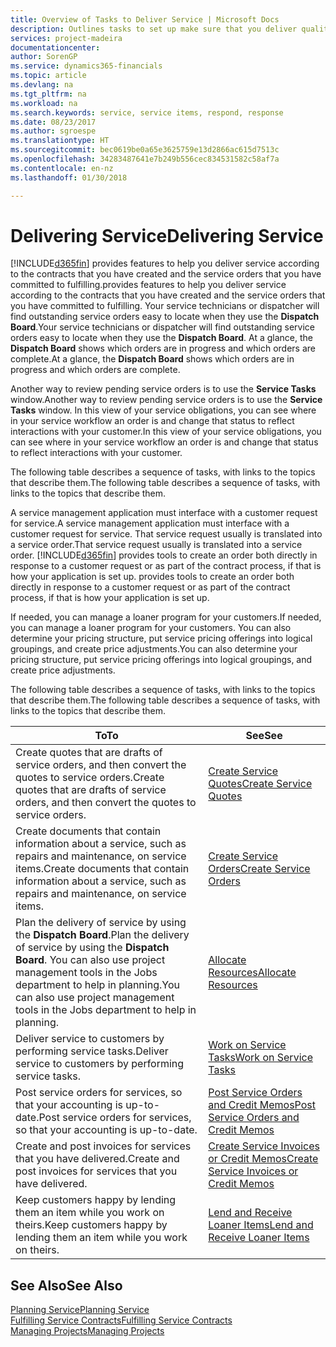 ```yaml
---
title: Overview of Tasks to Deliver Service | Microsoft Docs
description: Outlines tasks to set up make sure that you deliver quality service and live up to agreements with customers.
services: project-madeira
documentationcenter: 
author: SorenGP
ms.service: dynamics365-financials
ms.topic: article
ms.devlang: na
ms.tgt_pltfrm: na
ms.workload: na
ms.search.keywords: service, service items, respond, response
ms.date: 08/23/2017
ms.author: sgroespe
ms.translationtype: HT
ms.sourcegitcommit: bec0619be0a65e3625759e13d2866ac615d7513c
ms.openlocfilehash: 34283487641e7b249b556cec834531582c58af7a
ms.contentlocale: en-nz
ms.lasthandoff: 01/30/2018

---
```

# <a name="delivering-service"></a><span data-ttu-id="e4e1b-103">Delivering Service</span><span class="sxs-lookup"><span data-stu-id="e4e1b-103">Delivering Service</span></span>
[!INCLUDE[d365fin](includes/d365fin_md.md)] <span data-ttu-id="e4e1b-104"> provides features to help you deliver service according to the contracts that you have created and the service orders that you have committed to fulfilling.</span><span class="sxs-lookup"><span data-stu-id="e4e1b-104">provides features to help you deliver service according to the contracts that you have created and the service orders that you have committed to fulfilling.</span></span> <span data-ttu-id="e4e1b-105">Your service technicians or dispatcher will find outstanding service orders easy to locate when they use the **Dispatch Board**.</span><span class="sxs-lookup"><span data-stu-id="e4e1b-105">Your service technicians or dispatcher will find outstanding service orders easy to locate when they use the **Dispatch Board**.</span></span> <span data-ttu-id="e4e1b-106">At a glance, the **Dispatch Board** shows which orders are in progress and which orders are complete.</span><span class="sxs-lookup"><span data-stu-id="e4e1b-106">At a glance, the **Dispatch Board** shows which orders are in progress and which orders are complete.</span></span>  
  
<span data-ttu-id="e4e1b-107">Another way to review pending service orders is to use the **Service Tasks** window.</span><span class="sxs-lookup"><span data-stu-id="e4e1b-107">Another way to review pending service orders is to use the **Service Tasks** window.</span></span> <span data-ttu-id="e4e1b-108">In this view of your service obligations, you can see where in your service workflow an order is and change that status to reflect interactions with your customer.</span><span class="sxs-lookup"><span data-stu-id="e4e1b-108">In this view of your service obligations, you can see where in your service workflow an order is and change that status to reflect interactions with your customer.</span></span>  
  
<span data-ttu-id="e4e1b-109">The following table describes a sequence of tasks, with links to the topics that describe them.</span><span class="sxs-lookup"><span data-stu-id="e4e1b-109">The following table describes a sequence of tasks, with links to the topics that describe them.</span></span>   

<span data-ttu-id="e4e1b-110">A service management application must interface with a customer request for service.</span><span class="sxs-lookup"><span data-stu-id="e4e1b-110">A service management application must interface with a customer request for service.</span></span> <span data-ttu-id="e4e1b-111">That service request usually is translated into a service order.</span><span class="sxs-lookup"><span data-stu-id="e4e1b-111">That service request usually is translated into a service order.</span></span> [!INCLUDE[d365fin](includes/d365fin_md.md)]<span data-ttu-id="e4e1b-112"> provides tools to create an order both directly in response to a customer request or as part of the contract process, if that is how your application is set up.</span><span class="sxs-lookup"><span data-stu-id="e4e1b-112"> provides tools to create an order both directly in response to a customer request or as part of the contract process, if that is how your application is set up.</span></span>  
  
<span data-ttu-id="e4e1b-113">If needed, you can manage a loaner program for your customers.</span><span class="sxs-lookup"><span data-stu-id="e4e1b-113">If needed, you can manage a loaner program for your customers.</span></span> <span data-ttu-id="e4e1b-114">You can also determine your pricing structure, put service pricing offerings into logical groupings, and create price adjustments.</span><span class="sxs-lookup"><span data-stu-id="e4e1b-114">You can also determine your pricing structure, put service pricing offerings into logical groupings, and create price adjustments.</span></span>  
  
<span data-ttu-id="e4e1b-115">The following table describes a sequence of tasks, with links to the topics that describe them.</span><span class="sxs-lookup"><span data-stu-id="e4e1b-115">The following table describes a sequence of tasks, with links to the topics that describe them.</span></span>   
  
|<span data-ttu-id="e4e1b-116">**To**</span><span class="sxs-lookup"><span data-stu-id="e4e1b-116">**To**</span></span>|<span data-ttu-id="e4e1b-117">**See**</span><span class="sxs-lookup"><span data-stu-id="e4e1b-117">**See**</span></span>|  
|------------|-------------|  
|<span data-ttu-id="e4e1b-118">Create quotes that are drafts of service orders, and then convert the quotes to service orders.</span><span class="sxs-lookup"><span data-stu-id="e4e1b-118">Create quotes that are drafts of service orders, and then convert the quotes to service orders.</span></span>|[<span data-ttu-id="e4e1b-119">Create Service Quotes</span><span class="sxs-lookup"><span data-stu-id="e4e1b-119">Create Service Quotes</span></span>](service-how-to-create-service-quotes.md)|
|<span data-ttu-id="e4e1b-120">Create documents that contain information about a service, such as repairs and maintenance, on service items.</span><span class="sxs-lookup"><span data-stu-id="e4e1b-120">Create documents that contain information about a service, such as repairs and maintenance, on service items.</span></span>|[<span data-ttu-id="e4e1b-121">Create Service Orders</span><span class="sxs-lookup"><span data-stu-id="e4e1b-121">Create Service Orders</span></span>](service-how-to-create-service-orders.md)|
|<span data-ttu-id="e4e1b-122">Plan the delivery of service by using the **Dispatch Board**.</span><span class="sxs-lookup"><span data-stu-id="e4e1b-122">Plan the delivery of service by using the **Dispatch Board**.</span></span> <span data-ttu-id="e4e1b-123">You can also use project management tools in the Jobs department to help in planning.</span><span class="sxs-lookup"><span data-stu-id="e4e1b-123">You can also use project management tools in the Jobs department to help in planning.</span></span>|[<span data-ttu-id="e4e1b-124">Allocate Resources</span><span class="sxs-lookup"><span data-stu-id="e4e1b-124">Allocate Resources</span></span>](service-how-to-allocate-resources.md)|  
|<span data-ttu-id="e4e1b-125">Deliver service to customers by performing service tasks.</span><span class="sxs-lookup"><span data-stu-id="e4e1b-125">Deliver service to customers by performing service tasks.</span></span>|[<span data-ttu-id="e4e1b-126">Work on Service Tasks</span><span class="sxs-lookup"><span data-stu-id="e4e1b-126">Work on Service Tasks</span></span>](service-how-to-work-on-service-tasks.md)|  
|<span data-ttu-id="e4e1b-127">Post service orders for services, so that your accounting is up-to-date.</span><span class="sxs-lookup"><span data-stu-id="e4e1b-127">Post service orders for services, so that your accounting is up-to-date.</span></span>|[<span data-ttu-id="e4e1b-128">Post Service Orders and Credit Memos</span><span class="sxs-lookup"><span data-stu-id="e4e1b-128">Post Service Orders and Credit Memos</span></span>](service-how-to-post-service-orders.md)|  
|<span data-ttu-id="e4e1b-129">Create and post invoices for services that you have delivered.</span><span class="sxs-lookup"><span data-stu-id="e4e1b-129">Create and post invoices for services that you have delivered.</span></span>|[<span data-ttu-id="e4e1b-130">Create Service Invoices or Credit Memos</span><span class="sxs-lookup"><span data-stu-id="e4e1b-130">Create Service Invoices or Credit Memos</span></span>](service-how-create-invoices.md)|  
|<span data-ttu-id="e4e1b-131">Keep customers happy by lending them an item while you work on theirs.</span><span class="sxs-lookup"><span data-stu-id="e4e1b-131">Keep customers happy by lending them an item while you work on theirs.</span></span>| [<span data-ttu-id="e4e1b-132">Lend and Receive Loaner Items</span><span class="sxs-lookup"><span data-stu-id="e4e1b-132">Lend and Receive Loaner Items</span></span>](service-how-to-lend-receive-loaners.md)|
  
## <a name="see-also"></a><span data-ttu-id="e4e1b-133">See Also</span><span class="sxs-lookup"><span data-stu-id="e4e1b-133">See Also</span></span>  
[<span data-ttu-id="e4e1b-134">Planning Service</span><span class="sxs-lookup"><span data-stu-id="e4e1b-134">Planning Service</span></span>](service-plan-service.md)  
[<span data-ttu-id="e4e1b-135">Fulfilling Service Contracts</span><span class="sxs-lookup"><span data-stu-id="e4e1b-135">Fulfilling Service Contracts</span></span>](service-fulfill-service-contracts.md)  
[<span data-ttu-id="e4e1b-136">Managing Projects</span><span class="sxs-lookup"><span data-stu-id="e4e1b-136">Managing Projects</span></span>](projects-manage-projects.md)  

